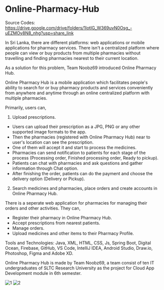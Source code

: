 # Online-Pharmacy-Hub

Source Codes: https://drive.google.com/drive/folders/1lotIG_W369uvN0Osg_-uEZMOy8N8_nhg?usp=share_link

In Sri Lanka, there are different platforms: web applications or mobile applications for pharmacy services. There isn't a centralized platform where people can view or buy products from multiple pharmacies without travelling and finding pharmacies nearest to their current location.

As a solution for this problem, Team Noobz69 introduced Online Pharmacy Hub.

Online Pharmacy Hub is a mobile application which facilitates people's ability to search for or buy pharmacy products and services conveniently from anywhere and anytime through an online centralized platform with multiple pharmacies.

Primarily, users can,

1. Upload prescriptions.

- Users can upload their prescription as a JPG, PNG or any other supported image formats to the app.
- Then the pharmacies (registered with Online Pharmacy Hub) near to user's location can see the prescription.
- One of them will accept it and start to process the medicines.
- Pharmacies can send notification to patients for each stage of the process (Processing order, Finished processing order, Ready to pickup).
- Patients can chat with pharmacies and ask questions and gather information through Chat option.
- After finishing the order, patients can do the payment and choose the delivery option (Delivery or Pickup).

2. Search medicines and pharmacies, place orders and create accounts in Online Pharmacy Hub.

There is a seperate web application for pharmacies for managing their orders and other activities. They can,

- Register their pharmacy in Online Pharmacy Hub.
- Accept prescriptions from nearest patients.
- Manage orders.
- Upload medicines and other items to their Pharmacy Profile.

Tools and Technologies: Java, XML, HTML, CSS, Js, Spring Boot, Digital Ocean, Firebase, GitHub, VS Code, IntelliJ IDEA, Android Studio, Draw.io, Photoshop, Figma and Adobe XD.

Online Pharmacy Hub is made by Team Noobz69, a team consist of ten IT undergraduates of SLTC Research University as the project for Cloud App Development module in 6th semester.

![1](https://github.com/MadhukaD/Online-Pharmacy-Hub/assets/83831219/b5fd8440-8320-46b3-b536-bf7742e45cd9)
![2](https://github.com/MadhukaD/Online-Pharmacy-Hub/assets/83831219/36e18779-d7ce-41aa-a35f-a71733b2cf38)
